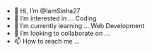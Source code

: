 - 👋 Hi, I’m @IamSinha27
- 👀 I’m interested in ... Coding
- 🌱 I’m currently learning ... Web Development
- 💞️ I’m looking to collaborate on ...
- 📫 How to reach me ...

<!---
IamSinha27/IamSinha27 is a ✨ special ✨ repository because its `README.md` (this file) appears on your GitHub profile.
You can click the Preview link to take a look at your changes.
--->
